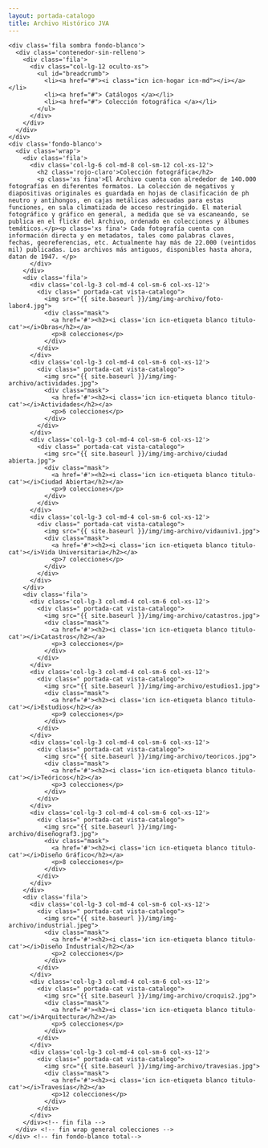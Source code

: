 ```yaml
---
layout: portada-catalogo
title: Archivo Histórico JVA
---
```

<!--  Inicio catalogo -->
    <div class='fila sombra fondo-blanco'>
      <div class='contenedor-sin-relleno'>
        <div class='fila'>
          <div class="col-lg-12 oculto-xs">
            <ul id="breadcrumb">
              <li><a href="#"><i class="icn icn-hogar icn-md"></i></a></li>
              <li><a href="#"> Catálogos </a></li>
              <li><a href="#"> Colección fotográfica </a></li>
            </ul>
          </div>
        </div>
      </div>
    </div>
    <div class='fondo-blanco'>
      <div class='wrap'>          
        <div class='fila'>
          <div class='col-lg-6 col-md-8 col-sm-12 col-xs-12'>
            <h2 class='rojo-claro'>Colección fotográfica</h2>
            <p class='xs fina'>El Archivo cuenta con alrededor de 140.000 fotografías en diferentes formatos. La colección de negativos y diapositivas originales es guardada en hojas de clasificación de ph neutro y antihongos, en cajas metálicas adecuadas para estas funciones, en sala climatizada de acceso restringido. El material fotográfico y gráfico en general, a medida que se va escaneando, se publica en el flickr del Archivo, ordenado en colecciones y álbumes temáticos.</p><p class='xs fina'> Cada fotografía cuenta con información directa y en metadatos, tales como palabras claves, fechas, georeferencias, etc. Actualmente hay más de 22.000 (veintidos mil) publicadas. Los archivos más antiguos, disponibles hasta ahora, datan de 1947. </p>
          </div>
        </div>
        <div class='fila'>
          <div class='col-lg-3 col-md-4 col-sm-6 col-xs-12'> 
            <div class=" portada-cat vista-catalogo">
              <img src="{{ site.baseurl }}/img/img-archivo/foto-labor4.jpg">
              <div class="mask">
                <a href='#'><h2><i class='icn icn-etiqueta blanco titulo-cat'></i>Obras</h2></a>
                <p>8 colecciones</p>
              </div>
            </div>
          </div>
          <div class='col-lg-3 col-md-4 col-sm-6 col-xs-12'>
            <div class=" portada-cat vista-catalogo">
              <img src="{{ site.baseurl }}/img/img-archivo/actividades.jpg">
              <div class="mask">
                <a href='#'><h2><i class='icn icn-etiqueta blanco titulo-cat'></i>Actividades</h2></a>
                <p>6 colecciones</p>
              </div>
            </div>
          </div> 
          <div class='col-lg-3 col-md-4 col-sm-6 col-xs-12'>
            <div class=" portada-cat vista-catalogo">
              <img src="{{ site.baseurl }}/img/img-archivo/ciudad abierta.jpg">
              <div class="mask">
                <a href='#'><h2><i class='icn icn-etiqueta blanco titulo-cat'></i>Ciudad Abierta</h2></a>
                <p>9 colecciones</p>
              </div>
            </div>
          </div>
          <div class='col-lg-3 col-md-4 col-sm-6 col-xs-12'>
            <div class=" portada-cat vista-catalogo">
              <img src="{{ site.baseurl }}/img/img-archivo/vidauniv1.jpg">
              <div class="mask">
                <a href='#'><h2><i class='icn icn-etiqueta blanco titulo-cat'></i>Vida Universitaria</h2></a>
                <p>7 colecciones</p>
              </div>
            </div>
          </div>
        </div>
        <div class='fila'>
          <div class='col-lg-3 col-md-4 col-sm-6 col-xs-12'>
            <div class=" portada-cat vista-catalogo">
              <img src="{{ site.baseurl }}/img/img-archivo/catastros.jpg">
              <div class="mask">
                <a href='#'><h2><i class='icn icn-etiqueta blanco titulo-cat'></i>Catastros</h2></a>
                <p>3 colecciones</p>
              </div>
            </div>
          </div>
          <div class='col-lg-3 col-md-4 col-sm-6 col-xs-12'>
            <div class=" portada-cat vista-catalogo">
              <img src="{{ site.baseurl }}/img/img-archivo/estudios1.jpg">
              <div class="mask">
                <a href='#'><h2><i class='icn icn-etiqueta blanco titulo-cat'></i>Estudios</h2></a>
                <p>9 colecciones</p>
              </div>
            </div>
          </div>
          <div class='col-lg-3 col-md-4 col-sm-6 col-xs-12'>
            <div class=" portada-cat vista-catalogo">
              <img src="{{ site.baseurl }}/img/img-archivo/teoricos.jpg">
              <div class="mask">
                <a href='#'><h2><i class='icn icn-etiqueta blanco titulo-cat'></i>Teóricos</h2></a>
                <p>3 colecciones</p>
              </div>
            </div>
          </div>
          <div class='col-lg-3 col-md-4 col-sm-6 col-xs-12'>
            <div class=" portada-cat vista-catalogo">
              <img src="{{ site.baseurl }}/img/img-archivo/diseñograf3.jpg">
              <div class="mask">
                <a href='#'><h2><i class='icn icn-etiqueta blanco titulo-cat'></i>Diseño Gráfico</h2></a>
                <p>8 colecciones</p>
              </div>
            </div>
          </div>
        </div>
        <div class='fila'>
          <div class='col-lg-3 col-md-4 col-sm-6 col-xs-12'>
            <div class=" portada-cat vista-catalogo">
              <img src="{{ site.baseurl }}/img/img-archivo/industrial.jpeg">
              <div class="mask">
                <a href='#'><h2><i class='icn icn-etiqueta blanco titulo-cat'></i>Diseño Industrial</h2></a>
                <p>2 colecciones</p>
              </div>
            </div>
          </div>       
          <div class='col-lg-3 col-md-4 col-sm-6 col-xs-12'>
            <div class=" portada-cat vista-catalogo">
              <img src="{{ site.baseurl }}/img/img-archivo/croquis2.jpg">
              <div class="mask">
                <a href='#'><h2><i class='icn icn-etiqueta blanco titulo-cat'></i>Arquitectura</h2></a>
                <p>5 colecciones</p>
              </div>
            </div>
          </div>
          <div class='col-lg-3 col-md-4 col-sm-6 col-xs-12'>
            <div class=" portada-cat vista-catalogo">
              <img src="{{ site.baseurl }}/img/img-archivo/travesias.jpg">
              <div class="mask">
                <a href='#'><h2><i class='icn icn-etiqueta blanco titulo-cat'></i>Travesías</h2></a>
                <p>12 colecciones</p>
              </div>
            </div>
          </div>
        </div><!-- fin fila -->
      </div> <!-- fin wrap general colecciones -->
    </div> <!-- fin fondo-blanco total-->